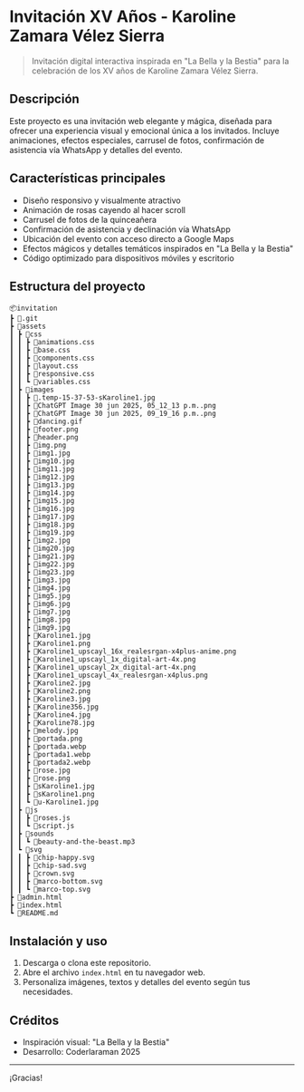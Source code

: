 # Invitación XV Años - Karoline Zamara Vélez Sierra

> Invitación digital interactiva inspirada en "La Bella y la Bestia" para la celebración de los XV años de Karoline Zamara Vélez Sierra.

## Descripción

Este proyecto es una invitación web elegante y mágica, diseñada para ofrecer una experiencia visual y emocional única a los invitados. Incluye animaciones, efectos especiales, carrusel de fotos, confirmación de asistencia vía WhatsApp y detalles del evento.

## Características principales

- Diseño responsivo y visualmente atractivo
- Animación de rosas cayendo al hacer scroll
- Carrusel de fotos de la quinceañera
- Confirmación de asistencia y declinación vía WhatsApp
- Ubicación del evento con acceso directo a Google Maps
- Efectos mágicos y detalles temáticos inspirados en "La Bella y la Bestia"
- Código optimizado para dispositivos móviles y escritorio

## Estructura del proyecto

```
📦invitation
┣ 📂.git
┣ 📂assets
┃ ┣ 📂css
┃ ┃ ┣ 📜animations.css
┃ ┃ ┣ 📜base.css
┃ ┃ ┣ 📜components.css
┃ ┃ ┣ 📜layout.css
┃ ┃ ┣ 📜responsive.css
┃ ┃ ┗ 📜variables.css
┃ ┣ 📂images
┃ ┃ ┣ 📜.temp-15-37-53-sKaroline1.jpg
┃ ┃ ┣ 📜ChatGPT Image 30 jun 2025, 05_12_13 p.m..png
┃ ┃ ┣ 📜ChatGPT Image 30 jun 2025, 09_19_16 p.m..png
┃ ┃ ┣ 📜dancing.gif
┃ ┃ ┣ 📜footer.png
┃ ┃ ┣ 📜header.png
┃ ┃ ┣ 📜img.png
┃ ┃ ┣ 📜img1.jpg
┃ ┃ ┣ 📜img10.jpg
┃ ┃ ┣ 📜img11.jpg
┃ ┃ ┣ 📜img12.jpg
┃ ┃ ┣ 📜img13.jpg
┃ ┃ ┣ 📜img14.jpg
┃ ┃ ┣ 📜img15.jpg
┃ ┃ ┣ 📜img16.jpg
┃ ┃ ┣ 📜img17.jpg
┃ ┃ ┣ 📜img18.jpg
┃ ┃ ┣ 📜img19.jpg
┃ ┃ ┣ 📜img2.jpg
┃ ┃ ┣ 📜img20.jpg
┃ ┃ ┣ 📜img21.jpg
┃ ┃ ┣ 📜img22.jpg
┃ ┃ ┣ 📜img23.jpg
┃ ┃ ┣ 📜img3.jpg
┃ ┃ ┣ 📜img4.jpg
┃ ┃ ┣ 📜img5.jpg
┃ ┃ ┣ 📜img6.jpg
┃ ┃ ┣ 📜img7.jpg
┃ ┃ ┣ 📜img8.jpg
┃ ┃ ┣ 📜img9.jpg
┃ ┃ ┣ 📜Karoline1.jpg
┃ ┃ ┣ 📜Karoline1.png
┃ ┃ ┣ 📜Karoline1_upscayl_16x_realesrgan-x4plus-anime.png
┃ ┃ ┣ 📜Karoline1_upscayl_1x_digital-art-4x.png
┃ ┃ ┣ 📜Karoline1_upscayl_2x_digital-art-4x.png
┃ ┃ ┣ 📜Karoline1_upscayl_4x_realesrgan-x4plus.png
┃ ┃ ┣ 📜Karoline2.jpg
┃ ┃ ┣ 📜Karoline2.png
┃ ┃ ┣ 📜Karoline3.jpg
┃ ┃ ┣ 📜Karoline356.jpg
┃ ┃ ┣ 📜Karoline4.jpg
┃ ┃ ┣ 📜Karoline78.jpg
┃ ┃ ┣ 📜melody.jpg
┃ ┃ ┣ 📜portada.png
┃ ┃ ┣ 📜portada.webp
┃ ┃ ┣ 📜portada1.webp
┃ ┃ ┣ 📜portada2.webp
┃ ┃ ┣ 📜rose.jpg
┃ ┃ ┣ 📜rose.png
┃ ┃ ┣ 📜sKaroline1.jpg
┃ ┃ ┣ 📜sKaroline1.png
┃ ┃ ┗ 📜u-Karoline1.jpg
┃ ┣ 📂js
┃ ┃ ┣ 📜roses.js
┃ ┃ ┗ 📜script.js
┃ ┣ 📂sounds
┃ ┃ ┗ 📜beauty-and-the-beast.mp3
┃ ┗ 📂svg
┃ ┃ ┣ 📜chip-happy.svg
┃ ┃ ┣ 📜chip-sad.svg
┃ ┃ ┣ 📜crown.svg
┃ ┃ ┣ 📜marco-bottom.svg
┃ ┃ ┗ 📜marco-top.svg
┣ 📜admin.html
┣ 📜index.html
┗ 📜README.md
```

## Instalación y uso

1. Descarga o clona este repositorio.
2. Abre el archivo `index.html` en tu navegador web.
3. Personaliza imágenes, textos y detalles del evento según tus necesidades.

## Créditos

- Inspiración visual: "La Bella y la Bestia"
- Desarrollo: Coderlaraman 2025

---

¡Gracias!
